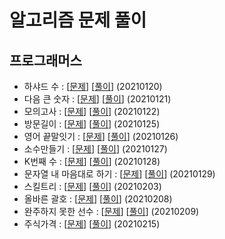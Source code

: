 # 알고리즘 문제 풀이

## 프로그래머스
- 하샤드 수 : [[문제](https://programmers.co.kr/learn/courses/30/lessons/12947)] [[풀이](https://github.com/preludezdev/Algorithm/blob/master/src/main/java/programmers/%ED%95%98%EC%83%A4%EB%93%9C%EC%88%98/Solution.kt)] (20210120)
- 다음 큰 숫자 : [[문제](https://programmers.co.kr/learn/courses/30/lessons/12911)] [[풀이](https://github.com/preludezdev/Algorithm/blob/master/src/main/java/programmers/%EB%8B%A4%EC%9D%8C%ED%81%B0%EC%88%AB%EC%9E%90/Solution.java)] (20210121)
- 모의고사 : [[문제](https://programmers.co.kr/learn/courses/30/lessons/42840)] [[풀이](https://github.com/preludezdev/Algorithm/blob/master/src/main/java/programmers/%EB%AA%A8%EC%9D%98%EA%B3%A0%EC%82%AC/Solution.kt)] (20210122)
- 방문길이 : [[문제](https://programmers.co.kr/learn/courses/30/lessons/49994)] [[풀이](https://github.com/preludezdev/Algorithm/blob/master/src/main/java/programmers/%EB%B0%A9%EB%AC%B8%EA%B8%B8%EC%9D%B4/Solution.java)] (20210125)
- 영어 끝말잇기 : [[문제](https://programmers.co.kr/learn/courses/30/lessons/12981)] [[풀이](https://github.com/preludezdev/Algorithm/blob/master/src/main/java/programmers/%EC%98%81%EC%96%B4%EB%81%9D%EB%A7%90%EC%9E%87%EA%B8%B0/Solution.java)] (20210126)
- 소수만들기 : [[문제](https://programmers.co.kr/learn/courses/30/lessons/12977)] [[풀이](https://github.com/preludezdev/Algorithm/blob/master/src/main/java/programmers/%EC%86%8C%EC%88%98%EB%A7%8C%EB%93%A4%EA%B8%B0/Solution.kt)] (20210127)
- K번째 수 : [[문제](https://programmers.co.kr/learn/courses/30/lessons/42748)] [[풀이](https://github.com/preludezdev/Algorithm/blob/master/src/main/java/programmers/k%EB%B2%88%EC%A7%B8%EC%88%98/Solution.kt)] (20210128)
- 문자열 내 마음대로 하기 : [[문제](https://programmers.co.kr/learn/courses/30/lessons/12915)] [[풀이](https://github.com/preludezdev/Algorithm/blob/master/src/main/java/programmers/%EB%AC%B8%EC%9E%90%EC%97%B4%EB%82%B4%EB%A7%88%EC%9D%8C%EB%8C%80%EB%A1%9C%EC%A0%95%EB%A0%AC%ED%95%98%EA%B8%B0/Solution.kt)] (20210129)
- 스킬트리 : [[문제](https://programmers.co.kr/learn/courses/30/lessons/49993)] [[풀이](https://github.com/preludezdev/Algorithm/blob/master/src/main/java/programmers/%EC%8A%A4%ED%82%AC%ED%8A%B8%EB%A6%AC/Solution.java)] (20210203)
- 올바른 괄호 : [[문제](https://programmers.co.kr/learn/courses/30/lessons/12909)] [[풀이](https://github.com/preludezdev/Algorithm/blob/master/src/main/java/programmers/%EC%98%AC%EB%B0%94%EB%A5%B8%EA%B4%84%ED%98%B8/Solution.java)] (20210208)
- 완주하지 못한 선수 : [[문제](https://programmers.co.kr/learn/courses/30/lessons/42576)] [[풀이](https://github.com/preludezdev/Algorithm/blob/master/src/main/java/programmers/%EC%99%84%EC%A3%BC%ED%95%98%EC%A7%80%EB%AA%BB%ED%95%9C%EC%84%A0%EC%88%98/Solution.java)] (20210209)  
- 주식가격 : [[문제](https://programmers.co.kr/learn/courses/30/lessons/42584)] [[풀이](https://github.com/preludezdev/Algorithm/blob/b6be76db471605dd6e295e9fe34ca617b9d26953/src/main/java/programmers/%EC%A3%BC%EC%8B%9D%EA%B0%80%EA%B2%A9/Solution.java)] (20210215)